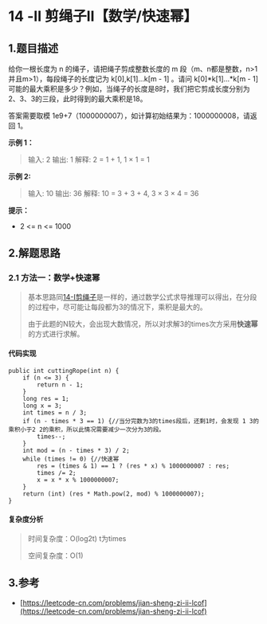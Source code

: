 # 14 -Ⅱ 剪绳子Ⅱ【数学/快速幂】

## 1.题目描述

给你一根长度为 n 的绳子，请把绳子剪成整数长度的 m 段（m、n都是整数，n&gt;1并且m&gt;1），每段绳子的长度记为 k\[0\],k\[1\]...k\[m - 1\] 。请问 k\[0\]\*k\[1\]...\*k\[m - 1\] 可能的最大乘积是多少？例如，当绳子的长度是8时，我们把它剪成长度分别为2、3、3的三段，此时得到的最大乘积是18。

答案需要取模 1e9+7（1000000007），如计算初始结果为：1000000008，请返回 1。

**示例 1：**

> 输入: 2 输出: 1 解释: 2 = 1 + 1, 1 × 1 = 1

**示例 2:**

> 输入: 10 输出: 36 解释: 10 = 3 + 3 + 4, 3 × 3 × 4 = 36

**提示：**

* 2 &lt;= n &lt;= 1000

## 2.解题思路

### 2.1 方法一：数学+快速幂

> 基本思路同[14-Ⅰ剪绳子](lc0f-14-i.md)是一样的，通过数学公式求导推理可以得出，在分段的过程中，尽可能让每段都为3的情况下，乘积是最大的。
>
> 由于此题的N较大，会出现大数情况，所以对求解3的times次方采用**快速幂**的方式进行求解。

#### 代码实现

```text
public int cuttingRope(int n) {
    if (n <= 3) {
        return n - 1;
    }
    long res = 1;
    long x = 3;
    int times = n / 3;
    if (n - times * 3 == 1) {//当分完数为3的times段后，还剩1时，会发现 1 3的乘积小于2 2的乘积，所以此情况需要减少一次分为3的段。
        times--;
    }
    int mod = (n - times * 3) / 2;
    while (times != 0) {//快速幂
        res = (times & 1) == 1 ? (res * x) % 1000000007 : res;
        times /= 2;
        x = x * x % 1000000007;
    }
    return (int) (res * Math.pow(2, mod) % 1000000007);
}
```

#### 复杂度分析

> 时间复杂度：O\(log2t\) t为times
>
> 空间复杂度：O\(1\)

## 3.参考

* [https://leetcode-cn.com/problems/jian-sheng-zi-ii-lcof](https://leetcode-cn.com/problems/jian-sheng-zi-ii-lcof)


